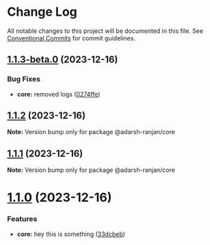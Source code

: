 # Change Log

All notable changes to this project will be documented in this file.
See [Conventional Commits](https://conventionalcommits.org) for commit guidelines.

## [1.1.3-beta.0](https://github.com/adarsh-ranjan/monorepo/compare/@adarsh-ranjan/core@1.1.2...@adarsh-ranjan/core@1.1.3-beta.0) (2023-12-16)


### Bug Fixes

* **core:** removed logs ([0274ffe](https://github.com/adarsh-ranjan/monorepo/commit/0274ffeb75414fff3eba50fbe9c71f67a99d93c9))





## [1.1.2](https://github.com/adarsh-ranjan/monorepo/compare/@adarsh-ranjan/core@1.1.1...@adarsh-ranjan/core@1.1.2) (2023-12-16)

**Note:** Version bump only for package @adarsh-ranjan/core





## [1.1.1](https://github.com/adarsh-ranjan/monorepo/compare/@adarsh-ranjan/core@1.1.0...@adarsh-ranjan/core@1.1.1) (2023-12-16)

**Note:** Version bump only for package @adarsh-ranjan/core





# [1.1.0](https://github.com/adarsh-ranjan/monorepo/compare/@adarsh-ranjan/core@1.0.1...@adarsh-ranjan/core@1.1.0) (2023-12-16)


### Features

* **core:** hey this is something ([33dcbeb](https://github.com/adarsh-ranjan/monorepo/commit/33dcbeb88f1cba7dd449ab1ddf12209a99b3cdba))

